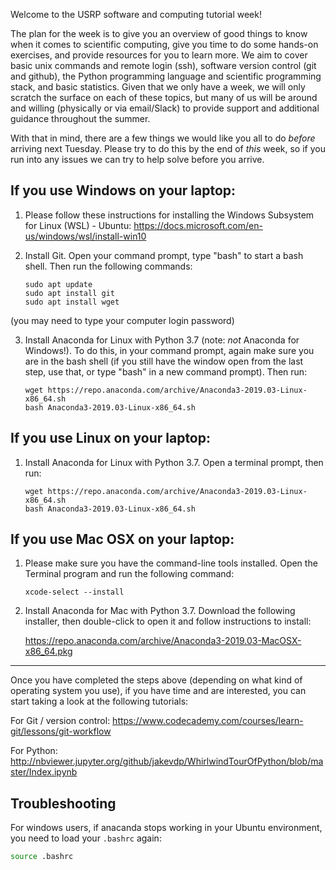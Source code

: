 Welcome to the USRP software and computing tutorial week!

The plan for the week is to give you an overview of good things to know when it comes to scientific computing, give you time to do some hands-on exercises, and provide resources for you to learn more. We aim to cover basic unix commands and remote login (ssh), software version control (git and github), the Python programming language and scientific programming stack, and basic statistics. Given that we only have a week, we will only scratch the surface on each of these topics, but many of us will be around and willing (physically or via email/Slack) to provide support and additional guidance throughout the summer.

With that in mind, there are a few things we would like you all to do *before* arriving next Tuesday. Please try to do this by the end of *this* week, so if you run into any issues we can try to help solve before you arrive.


## If you use Windows on your laptop:

1. Please follow these instructions for installing the Windows Subsystem for Linux (WSL) - Ubuntu: https://docs.microsoft.com/en-us/windows/wsl/install-win10

2. Install Git. Open your command prompt, type "bash" to start a bash shell. Then run the following commands:
    ```
    sudo apt update
    sudo apt install git
    sudo apt install wget
    ```

(you may need to type your computer login password)

3. Install Anaconda for Linux with Python 3.7 (note: *not* Anaconda for Windows!). To do this, in your command prompt, again make sure you are in the bash shell (if you still have the window open from the last step, use that, or type "bash" in a new command prompt). Then run:
    ```
    wget https://repo.anaconda.com/archive/Anaconda3-2019.03-Linux-x86_64.sh
    bash Anaconda3-2019.03-Linux-x86_64.sh
    ```


## If you use Linux on your laptop:

1. Install Anaconda for Linux with Python 3.7. Open a terminal prompt, then run:
    ```
    wget https://repo.anaconda.com/archive/Anaconda3-2019.03-Linux-x86_64.sh
    bash Anaconda3-2019.03-Linux-x86_64.sh
    ```


## If you use Mac OSX on your laptop:

1. Please make sure you have the command-line tools installed. Open the Terminal program and run the following command:
    ```
    xcode-select --install
    ```

2. Install Anaconda for Mac with Python 3.7. Download the following installer, then double-click to open it and follow instructions to install:

   https://repo.anaconda.com/archive/Anaconda3-2019.03-MacOSX-x86_64.pkg

--------


Once you have completed the steps above (depending on what kind of operating system you use), if you have time and are interested, you can start taking a look at the following tutorials:

For Git / version control:
https://www.codecademy.com/courses/learn-git/lessons/git-workflow

For Python:
http://nbviewer.jupyter.org/github/jakevdp/WhirlwindTourOfPython/blob/master/Index.ipynb



## Troubleshooting

For windows users, if anacanda stops working in your Ubuntu environment, you need to load your `.bashrc` again:

  ```bash
source .bashrc
  ```


